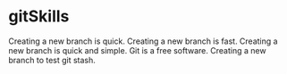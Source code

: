 # gitSkills
Creating a new branch is quick.
Creating a new branch is fast.
Creating a new branch is quick and simple.
Git is a free software.
Creating a new branch to test git stash.
